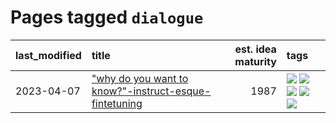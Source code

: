 # Pages tagged `dialogue`

|last_modified|title|est. idea maturity|tags
|:---|:---|---:|:---|
|2023-04-07|["why do you want to know?"-instruct-esque-fintetuning](../whydoyouwantoknow.md)|1987|[![](https://img.shields.io/badge/tag-aiethics-34720)](../tags/aiethics.md) [![](https://img.shields.io/badge/tag-alignment-dad82b)](../tags/alignment.md) [![](https://img.shields.io/badge/tag-dialogue-db71cb)](../tags/dialogue.md) [![](https://img.shields.io/badge/tag-models-683f3)](../tags/models.md) [![](https://img.shields.io/badge/tag-wip-e9b626)](../tags/wip.md)|